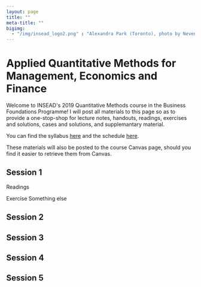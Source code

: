 ```yaml
---
layout: page 
title: ""
meta-title: ""
bigimg:
  - "/img/insead_logo2.png" : "Alexandra Park (Toronto), photo by Nevena Novakovic (2017)"
---
```


# Applied Quantitative Methods for Management, Economics and Finance

Welcome to INSEAD's 2019 Quantitative Methods course in the Business Foundations Programme! I will post all materials to this page so as to provide a one-stop-shop for lecture notes, handouts, readings, exercises and solutions, cases and solutions, and supplemantary material.  

You can find the syllabus [here](001qm_syllabus_babic.pdf) and the schedule [here](002qm_schedule_babic.pdf).

These materials will also be posted to the course Canvas page, should you find it easier to retrieve them from Canvas. 
 

## Session 1 
Readings 

Exercise 
Something else

## Session 2

## Session 3

## Session 4

## Session 5




